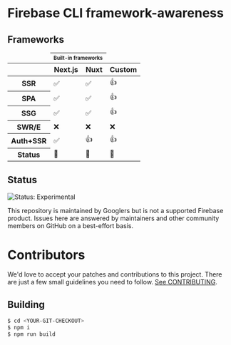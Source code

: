# Firebase CLI framework-awareness

## Frameworks

<table>
    <thead>
        <tr><td></td><th colspan="2"><sub><sup>Built-in frameworks</sub></sup></th><td></td></tr>
        <tr><th></th><th>Next.js</th><th>Nuxt</th><th>Custom</th></tr>
    </thead>
    <tbody>
        <tr><th>SSR</th><td>✅</td><td>✅<td>👍</td></tr>
        <tr><th>SPA</th><td>✅</td><td>✅</td><td>👍</td></tr>
        <tr><th>SSG</th><td>✅</td><td>✅</td><td>👍</td></tr>
        <tr><th>SWR/E</th><td>❌</a></td><td>❌</a></td><td>❌</a></td></tr>
        <tr><th>Auth+SSR</th><td>✅<td>👍</td><td>👍</td></tr>
        <tr><th>Status</th><td>🔬</td><td>🔬</td><td>🔬</td></tr>
    </tbody>
</table>

## Status

![Status: Experimental](https://img.shields.io/badge/Status-Experimental-blue)

This repository is maintained by Googlers but is not a supported Firebase product. Issues here are answered by maintainers and other community members on GitHub on a best-effort basis.

# Contributors

We'd love to accept your patches and contributions to this project. There are
just a few small guidelines you need to follow. [See CONTRIBUTING](./CONTRIBUTING.md).

## Building

```bash
$ cd <YOUR-GIT-CHECKOUT>
$ npm i
$ npm run build
```